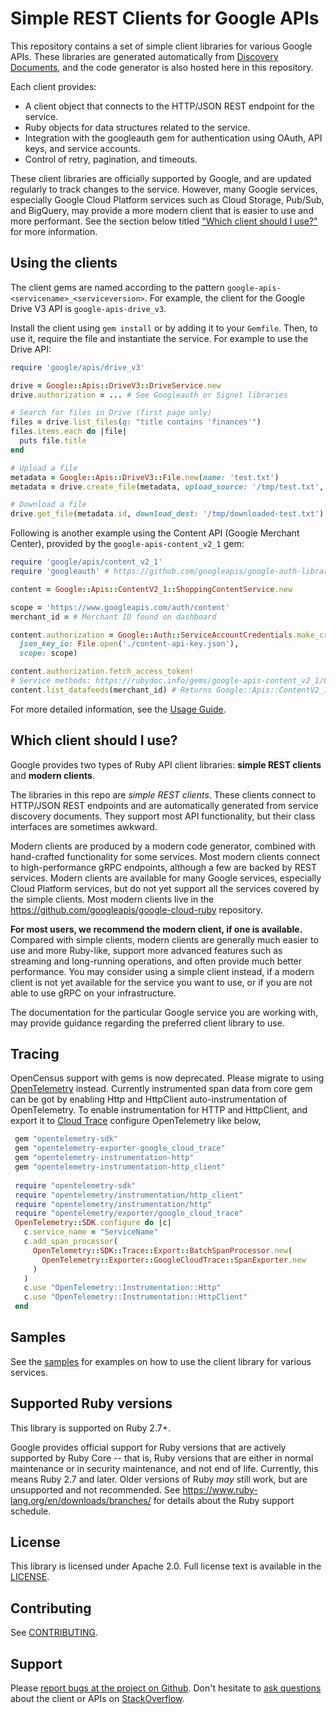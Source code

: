 # Simple REST Clients for Google APIs

This repository contains a set of simple client libraries for various Google APIs. These libraries are generated automatically from [Discovery Documents](https://developers.google.com/discovery), and the code generator is also hosted here in this repository.

Each client provides:

* A client object that connects to the HTTP/JSON REST endpoint for the service.
* Ruby objects for data structures related to the service.
* Integration with the googleauth gem for authentication using OAuth, API keys, and service accounts.
* Control of retry, pagination, and timeouts.

These client libraries are officially supported by Google, and are updated regularly to track changes to the service. However, many Google services, especially Google Cloud Platform services such as Cloud Storage, Pub/Sub, and BigQuery, may provide a more modern client that is easier to use and more performant. See the section below titled ["Which client should I use?"](#which-client-should-i-use) for more information.

## Using the clients

The client gems are named according to the pattern `google-apis-<servicename>_<serviceversion>`. For example, the client for the Google Drive V3 API is `google-apis-drive_v3`.

Install the client using `gem install` or by adding it to your `Gemfile`. Then, to use it, require the file and instantiate the service. For example to use the Drive API:

```ruby
require 'google/apis/drive_v3'

drive = Google::Apis::DriveV3::DriveService.new
drive.authorization = ... # See Googleauth or Signet libraries

# Search for files in Drive (first page only)
files = drive.list_files(q: "title contains 'finances'")
files.items.each do |file|
  puts file.title
end

# Upload a file
metadata = Google::Apis::DriveV3::File.new(name: 'test.txt')
metadata = drive.create_file(metadata, upload_source: '/tmp/test.txt', content_type: 'text/plain')

# Download a file
drive.get_file(metadata.id, download_dest: '/tmp/downloaded-test.txt')
```

Following is another example using the Content API (Google Merchant Center), provided by the `google-apis-content_v2_1` gem:

```ruby
require 'google/apis/content_v2_1'
require 'googleauth' # https://github.com/googleapis/google-auth-library-ruby

content = Google::Apis::ContentV2_1::ShoppingContentService.new

scope = 'https://www.googleapis.com/auth/content'
merchant_id = # Merchant ID found on dashboard

content.authorization = Google::Auth::ServiceAccountCredentials.make_creds(
  json_key_io: File.open('./content-api-key.json'),
  scope: scope)

content.authorization.fetch_access_token!
# Service methods: https://rubydoc.info/gems/google-apis-content_v2_1/Google/Apis/ContentV2_1/ShoppingContentService
content.list_datafeeds(merchant_id) # Returns Google::Apis::ContentV2_1::ListDatafeedsResponse
```

For more detailed information, see the [Usage Guide](https://github.com/googleapis/google-api-ruby-client/blob/main/docs/usage-guide.md).

## Which client should I use?

Google provides two types of Ruby API client libraries: **simple REST clients** and **modern clients**.

The libraries in this repo are _simple REST clients_. These clients connect to HTTP/JSON REST endpoints and are automatically generated from service discovery documents. They support most API functionality, but their class interfaces are sometimes awkward.

Modern clients are produced by a modern code generator, combined with hand-crafted functionality for some services. Most modern clients connect to high-performance gRPC endpoints, although a few are backed by REST services. Modern clients are available for many Google services, especially Cloud Platform services, but do not yet support all the services covered by the simple clients. Most modern clients live in the https://github.com/googleapis/google-cloud-ruby repository.

**For most users, we recommend the modern client, if one is available.** Compared with simple clients, modern clients are generally much easier to use and more Ruby-like, support more advanced features such as streaming and long-running operations, and often provide much better performance. You may consider using a simple client instead, if a modern client is not yet available for the service you want to use, or if you are not able to use gRPC on your infrastructure.

The documentation for the particular Google service you are working with, may provide guidance regarding the preferred client library to use.

## Tracing

OpenCensus support with gems is now deprecated. Please migrate to using [OpenTelemetry](https://opentelemetry.io/docs/instrumentation/ruby/automatic/) instead. Currently instrumented span data from core gem can be got by enabling Http and HttpClient auto-instrumentation of OpenTelemetry. To enable instrumentation for HTTP and HttpClient, and export it to [Cloud Trace](https://cloud.google.com/trace) configure OpenTelemetry like below,

```ruby
 gem "opentelemetry-sdk"
 gem "opentelemetry-exporter-google_cloud_trace"
 gem "opentelemetry-instrumentation-http"
 gem "opentelemetry-instrumentation-http_client"
 
 require "opentelemetry-sdk"
 require "opentelemetry/instrumentation/http_client"
 require "opentelemetry/instrumentation/http"
 require "opentelemetry/exporter/google_cloud_trace"
 OpenTelemetry::SDK.configure do |c|
   c.service_name = "ServiceName"
   c.add_span_processor(
     OpenTelemetry::SDK::Trace::Export::BatchSpanProcessor.new(
       OpenTelemetry::Exporter::GoogleCloudTrace::SpanExporter.new
     )
   )
   c.use "OpenTelemetry::Instrumentation::Http"
   c.use "OpenTelemetry::Instrumentation::HttpClient"
 end
```

## Samples

See the [samples](https://github.com/google/google-api-ruby-client/tree/main/samples) for examples on how to use the client library for various
services.

## Supported Ruby versions

This library is supported on Ruby 2.7+.

Google provides official support for Ruby versions that are actively supported by Ruby Core -- that is, Ruby versions that are either in normal maintenance or in security maintenance, and not end of life. Currently, this means Ruby 2.7 and later. Older versions of Ruby _may_ still work, but are unsupported and not recommended. See https://www.ruby-lang.org/en/downloads/branches/ for details about the Ruby support schedule.

## License

This library is licensed under Apache 2.0. Full license text is available in the [LICENSE](LICENSE).

## Contributing

See [CONTRIBUTING](.github/CONTRIBUTING.md).

## Support

Please [report bugs at the project on Github](https://github.com/google/google-api-ruby-client/issues). Don't hesitate to [ask questions](http://stackoverflow.com/questions/tagged/google-api-ruby-client) about the client or APIs on [StackOverflow](http://stackoverflow.com).
